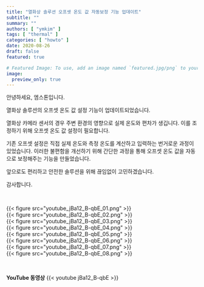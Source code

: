 ```yaml
---
title: "열화상 솔루션 오프셋 온도 값 자동보정 기능 업데이트"
subtitle: ""
summary: ""
authors: [ "ymkim" ]
tags: [ "thermal" ]
categories: [ "howto" ]
date: 2020-08-26
draft: false
featured: true

# Featured Image: To use, add an image named `featured.jpg/png` to your page's folder.
image:
  preview_only: true
---
```


안녕하세요, 엠스톤입니다.

열화상 솔루션의 오프셋 온도 값 설정 기능이 업데이트되었습니다. 

열화상 카메라 센서의 경우 주변 환경의 영향으로 실제 온도와 편차가 생깁니다. 이를 조정하기 위해 오프셋 온도 값 설정이 필요합니다. 

기존 오프셋 설정은 직접 실제 온도와 측정 온도를 계산하고 입력하는 번거로운 과정이 있었습니다. 이러한 불편함을 개선하기 위해 간단한 과정을 통해 오프셋 온도 값을 자동으로 보정해주는 기능을 만들었습니다. 

앞으로도 편리하고 안전한 솔루션을 위해 끊임없이 고민하겠습니다.

감사합니다.

&nbsp;

<div class="container"><div class="row no-gutters">
<div class="col-sm-6">{{< figure src="youtube_jBa12_B-qbE_01.png" >}}</div>
<div class="col-sm-6">{{< figure src="youtube_jBa12_B-qbE_02.png" >}}</div>
<div class="col-sm-6">{{< figure src="youtube_jBa12_B-qbE_03.png" >}}</div>
<div class="col-sm-6">{{< figure src="youtube_jBa12_B-qbE_04.png" >}}</div>
<div class="col-sm-6">{{< figure src="youtube_jBa12_B-qbE_05.png" >}}</div>
<div class="col-sm-6">{{< figure src="youtube_jBa12_B-qbE_06.png" >}}</div>
<div class="col-sm-6">{{< figure src="youtube_jBa12_B-qbE_07.png" >}}</div>
<div class="col-sm-6">{{< figure src="youtube_jBa12_B-qbE_08.png" >}}</div>
</div></div>

&nbsp;

**YouTube 동영상**
{{< youtube jBa12_B-qbE >}}